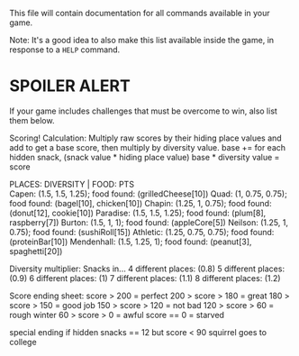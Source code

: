 This file will contain documentation for all commands available in your game.

Note:  It's a good idea to also make this list available inside the game, in response to a `HELP` command.


# SPOILER ALERT

If your game includes challenges that must be overcome to win, also list them below.

Scoring!
Calculation:
Multiply raw scores by their hiding place values and add to get a base score, then multiply by diversity value.
base += for each hidden snack, (snack value * hiding place value) 
base * diversity value = score

PLACES: DIVERSITY    | FOOD: PTS  
Capen: (1.5, 1.5, 1.25); food found: (grilledCheese[10])
Quad: (1, 0.75, 0.75); food found: (bagel[10], chicken[10])
Chapin: (1.25, 1, 0.75); food found: (donut[12], cookie[10])
Paradise: (1.5, 1.5, 1.25); food found: (plum[8], raspberry[7])
Burton: (1.5, 1, 1); food found: (appleCore[5])
Neilson: (1.25, 1, 0.75); food found: (sushiRoll[15])
Athletic: (1.25, 0.75, 0.75); food found: (proteinBar[10])
Mendenhall: (1.5, 1.25, 1); food found: (peanut[3], spaghetti[20])

Diversity multiplier: Snacks in...
4 different places: (0.8)
5 different places: (0.9)
6 different places: (1)
7 different places: (1.1)
8 different places: (1.2)

Score ending sheet:
score > 200 = perfect
200 > score > 180 = great
180 > score > 150 = good job
150 > score > 120 = not bad
120 > score > 60 = rough winter
60 > score > 0 = awful 
score == 0 = starved

special ending 
if hidden snacks == 12 but score < 90
squirrel goes to college 
